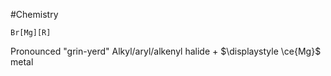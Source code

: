 #Chemistry 
```smiles
Br[Mg][R]
```
Pronounced "grin-yerd"
Alkyl/aryl/alkenyl halide + $\displaystyle \ce{Mg}$ metal